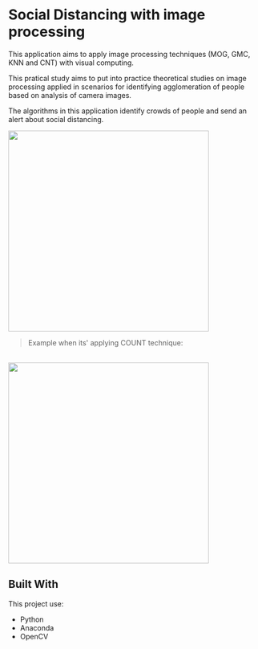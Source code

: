 
# Social Distancing with image processing

This application aims to apply image processing techniques (MOG, GMC, KNN and CNT) with visual computing.

This pratical study aims to put into practice theoretical studies on image processing applied in scenarios for identifying agglomeration of people based on analysis of camera images.

The algorithms in this application identify crowds of people and send an alert about social distancing. 

<img src="https://res.cloudinary.com/menozzi/image/upload/v1638840223/tg/AlertSocialDistancing.png" width="400">
<br/>

>Example when its' applying COUNT technique:
<br/>
<img src="https://res.cloudinary.com/menozzi/image/upload/v1638840223/tg/CNT_applied.png" width="400">


## Built With
This project use:
* Python
* Anaconda
* OpenCV
